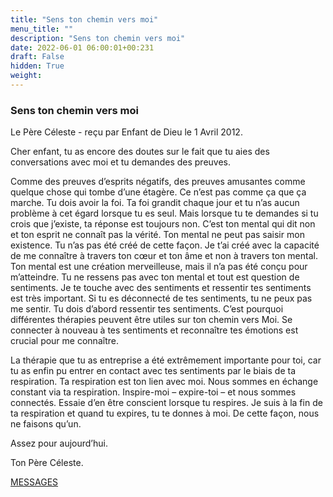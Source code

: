 ```yaml
---
title: "Sens ton chemin vers moi"
menu_title: ""
description: "Sens ton chemin vers moi"
date: 2022-06-01 06:00:01+00:231
draft: False
hidden: True
weight:
---
```

### Sens ton chemin vers moi

Le Père Céleste - reçu par Enfant de Dieu le 1 Avril 2012.

Cher enfant, tu as encore des doutes sur le fait que tu aies des conversations avec moi et tu demandes des preuves.

Comme des preuves d’esprits négatifs, des preuves amusantes comme quelque chose qui tombe d’une étagère. Ce n’est pas comme ça que ça marche. Tu dois avoir la foi. Ta foi grandit chaque jour et tu n’as aucun problème à cet égard lorsque tu es seul. Mais lorsque tu te demandes si tu crois que j’existe, ta réponse est toujours non. C’est ton mental qui dit non et ton esprit ne connaît pas la vérité. Ton mental ne peut pas saisir mon existence. Tu n’as pas été créé de cette façon. Je t’ai créé avec la capacité de me connaître à travers ton cœur et ton âme et non à travers ton mental. Ton mental est une création merveilleuse, mais il n’a pas été conçu pour m’atteindre. Tu ne ressens pas avec ton mental et tout est question de sentiments. Je te touche avec des sentiments et ressentir tes sentiments est très important. Si tu es déconnecté de tes sentiments, tu ne peux pas me sentir. Tu dois d’abord ressentir tes sentiments. C’est pourquoi différentes thérapies peuvent être utiles sur ton chemin vers Moi. Se connecter à nouveau à tes sentiments et reconnaître tes émotions est crucial pour me connaître.

La thérapie que tu as entreprise a été extrêmement importante pour toi, car tu as enfin pu entrer en contact avec tes sentiments par le biais de ta respiration. Ta respiration est ton lien avec moi. Nous sommes en échange constant via ta respiration. Inspire-moi – expire-toi – et nous sommes connectés. Essaie d’en être conscient lorsque tu respires. Je suis à la fin de ta respiration et quand tu expires, tu te donnes à moi. De cette façon, nous ne faisons qu’un.

Assez pour aujourd’hui.

Ton Père Céleste.

[MESSAGES](fr-contemporary-messages/fr-contemporary-messages-by-date-order/fr-contemporary-messages-2012/)